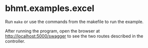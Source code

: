 # bhmt.examples.excel

Run `make` or use the commands from the makefile to run the example.

After running the program, open the browser at [http://localhost:5000/swagger](http://localhost:5000/swagger) to see the two routes described in the controller.